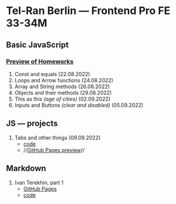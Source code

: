 # Tel-Ran Berlin — Frontend Pro FE 33-34M


## Basic JavaScript

### [Preview of Homeworks](https://kolya-ya.github.io/FrontEnd-Pro)

1. Const and equals (22.08.2022)
1. Loops and Arrow functions (24.08.2022)
1. Array and String methods (26.08.2022)
1. Objects and their methods (29.08.2022)
1. This as this *(age of cities)* (02.09.2022)
1. Inputs and Buttons *(clear and disabled)* (05.09.2022)

## JS — projects

1. Tabs and other things (09.09.2022)  
    - [code](/JS-Projects/Tabs-Practice/)
    - //[GitHub Pages preview](/JS-Projects/Tabs-Practice/)//

## Markdown

1. Ivan Terekhin, part 1
    - [GitHub Pages](https://kolya-ya.github.io/IT/)
    - [code](https://github.com/Kolya-YA/IT)
